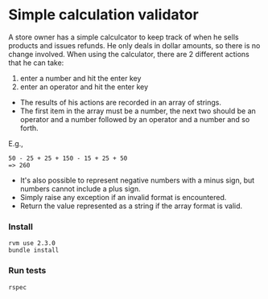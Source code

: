 # Simple calculation validator

A store owner has a simple calculcator to keep track of when he sells products and issues refunds.  He only deals in dollar amounts, so there is no change involved.  When using the calculator, there are 2 different actions that he can take:

1. enter a number and hit the enter key
2. enter an operator and hit the enter key

* The results of his actions are recorded in an array of strings.  
* The first item in the array must be a number, the next two should be an operator and a number followed by an operator and a number and so forth.

E.g., 

```
50 - 25 + 25 + 150 - 15 + 25 + 50
=> 260
```

* It's also possible to represent negative numbers with a minus sign, but numbers cannot include a plus sign.
* Simply raise any exception if an invalid format is encountered.
* Return the value represented as a string if the array format is valid.

### Install

```
rvm use 2.3.0
bundle install
```

### Run tests

```
rspec
```
